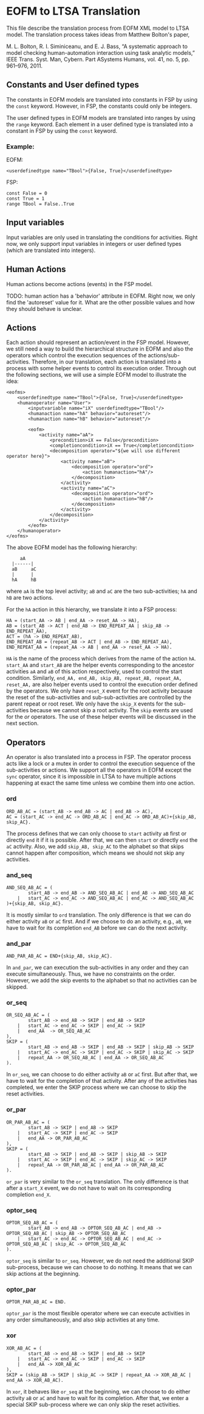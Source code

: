 # EOFM to LTSA Translation
This file describe the translation process from EOFM XML model to LTSA model. The translation process takes ideas from Matthew Bolton's paper,

M. L. Bolton, R. I. Siminiceanu, and E. J. Bass, “A systematic approach to model checking human-automation interaction using task analytic models,” IEEE Trans. Syst. Man, Cybern. Part ASystems Humans, vol. 41, no. 5, pp. 961–976, 2011.

## Constants and User defined types
The constants in EOFM models are translated into constants in FSP by using the ```const``` keyword. However, in FSP, the constants could only be integers.

The user defined types in EOFM models are translated into ranges by using the ```range``` keyword. Each element in a user defined type is translated into a constant in FSP by using the ```const``` keyword.

### Example:

EOFM:
```
<userdefinedtype name="TBool">{False, True}</userdefinedtype>
```

FSP:
```
const False = 0
const True = 1
range TBool = False..True
```

## Input variables
Input variables are only used in translating the conditions for activities. Right now, we only support input variables in integers or user defined types (which are translated into integers).

## Human Actions
Human actions become actions (events) in the FSP model.

TODO: human action has a 'behavior' attribute in EOFM. Right now, we only find the 'autoreset' value for it. What are the other possible values and how they should behave is unclear.

## Actions
Each action should represent an action/event in the FSP model. However, we still need a way to build the hierarchical structure in EOFM and also the operators which control the execution sequences of the actions/sub-activities. Therefore, in our translation, each action is translated into a process with some helper events to control its execution order. Through out the following sections, we will use a simple EOFM model to illustrate the idea:
```
<eofms>
    <userdefinedtype name="TBool">{False, True}</userdefinedtype>
    <humanoperator name="User">
        <inputvariable name="iX" userdefinedtype="TBool"/>
        <humanaction name="hA" behavior="autoreset"/>
        <humanaction name="hB" behavior="autoreset"/>

        <eofm>
            <activity name="aA">
                <precondition>iX == False</precondition>
                <completioncondition>iX == True</completioncondition>
                <decomposition operator="${we will use different operator here}">
                    <activity name="aB">
                        <decomposition operator="ord">
                            <action humanaction="hA"/>
                        </decomposition>
                    </activity>
                    <activity name="aC">
                        <decomposition operator="ord">
                            <action humanaction="hB"/>
                        </decomposition>
                    </activity>
                </decomposition>
            </activity>
        </eofm>
    </humanoperator>
</eofms>
```

The above EOFM model has the following hierarchy:
```
     aA
  |------|
  aB     aC
  |      |
  hA     hB
```
where ```aA``` is the top level activity; ```aB``` and ```aC``` are the two sub-activities; ```hA``` and ```hB``` are two actions.

For the ```hA``` action in this hierarchy, we translate it into a FSP process:
```
HA = (start_AA -> AB | end_AA -> reset_AA -> HA),
AB = (start_AB -> ACT | end_AB -> END_REPEAT_AA | skip_AB -> END_REPEAT_AA),
ACT = (hA -> END_REPEAT_AB),
END_REPEAT_AB = (repeat_AB -> ACT | end_AB -> END_REPEAT_AA),
END_REPEAT_AA = (repeat_AA -> AB | end_AA -> reset_AA -> HA).
```
```HA``` is the name of the process which derives from the name of the action ```hA```. ```start_AA``` and ```start_AB``` are the helper events corresponding to the ancestor activities ```aA``` and ```aB``` of this action respectively, used to control the start condition. Similarly, ```end_AA, end_AB, skip_AB, repeat_AB, repeat_AA, reset_AA,``` are also helper events used to control the execution order defined by the operators. We only have ```reset_X``` event for the root activity because the reset of the sub-activities and sub-sub-activities are controlled by the parent repeat or root reset. We only have the ```skip_X``` events for the sub-activities because we cannot skip a root activity. The ```skip``` events are used for the *or* operators. The use of these helper events will be discussed in the next section.

## Operators
An operator is also translated into a process in FSP. The operator process acts like a lock or a mutex in order to control the execution sequence of the sub-activities or actions. We support all the operators in EOFM except the ```sync``` operator, since it is impossible in LTSA to have multiple actions happening at exact the same time unless we combine them into one action.

### ord
```
ORD_AB_AC = (start_AB -> end_AB -> AC | end_AB -> AC),
AC = (start_AC -> end_AC -> ORD_AB_AC | end_AC -> ORD_AB_AC)+{skip_AB, skip_AC}.
```
The process defines that we can only choose to ```start``` activity ```aB``` first or directly ```end``` it if it is possible. After that, we can then ```start``` or directly ```end``` the ```aC``` activity. Also, we add ```skip_AB, skip_AC``` to the alphabet so that skips cannot happen after composition, which means we should not skip any activities.

### and_seq
```
AND_SEQ_AB_AC = (
		start_AB -> end_AB -> AND_SEQ_AB_AC | end_AB -> AND_SEQ_AB_AC
	|	start_AC -> end_AC -> AND_SEQ_AB_AC | end_AC -> AND_SEQ_AB_AC
)+{skip_AB, skip_AC}.
```
It is mostly similar to ```ord``` translation. The only difference is that we can do either activity ```aB``` or ```aC``` first. And if we choose to do an activity, e.g., ```aB```, we have to wait for its completion ```end_AB``` before we can do the next activity.

### and_par
```
AND_PAR_AB_AC = END+{skip_AB, skip_AC}.
```
In ```and_par```, we can execution the sub-activities in any order and they can execute simultaneously. Thus, we have no constraints on the order. However, we add the skip events to the alphabet so that no activities can be skipped.

### or_seq
```
OR_SEQ_AB_AC = (
		start_AB -> end_AB -> SKIP | end_AB -> SKIP
	|	start_AC -> end_AC -> SKIP | end_AC -> SKIP
	|	end_AA  -> OR_SEQ_AB_AC
),
SKIP = (
		start_AB -> end_AB -> SKIP | end_AB -> SKIP | skip_AB -> SKIP
	|	start_AC -> end_AC -> SKIP | end_AC -> SKIP | skip_AC -> SKIP
	|	repeat_AA -> OR_SEQ_AB_AC | end_AA -> OR_SEQ_AB_AC
).
```
In ```or_seq```, we can choose to do either activity ```aB``` or ```aC``` first. But after that, we have to wait for the completion of that activity. After any of the activities has completed, we enter the SKIP process where we can choose to skip the reset activities.

### or_par
```
OR_PAR_AB_AC = (
		start_AB -> SKIP | end_AB -> SKIP
	|	start_AC -> SKIP | end_AC -> SKIP
	|	end_AA -> OR_PAR_AB_AC
),
SKIP = (
		start_AB -> SKIP | end_AB -> SKIP | skip_AB -> SKIP
	|	start_AC -> SKIP | end_AC -> SKIP | skip_AC -> SKIP
	|	repeat_AA -> OR_PAR_AB_AC | end_AA -> OR_PAR_AB_AC
).
```
```or_par``` is very similar to the ```or_seq``` translation. The only difference is that after a ```start_X``` event, we do not have to wait on its corresponding completion ```end_X```.

### optor_seq
```
OPTOR_SEQ_AB_AC = (
		start_AB -> end_AB -> OPTOR_SEQ_AB_AC | end_AB -> OPTOR_SEQ_AB_AC | skip_AB -> OPTOR_SEQ_AB_AC
	|	start_AC -> end_AC -> OPTOR_SEQ_AB_AC | end_AC -> OPTOR_SEQ_AB_AC | skip_AC -> OPTOR_SEQ_AB_AC
).
```
```optor_seq``` is similar to ```or_seq```. However, we do not need the additional SKIP sub-process, because we can choose to do nothing. It means that we can skip actions at the beginning.

### optor_par
```
OPTOR_PAR_AB_AC = END.
```
```optor_par``` is the most flexible operator where we can execute activities in any order simultaneously, and also skip activities at any time.

### xor
```
XOR_AB_AC = (
		start_AB -> end_AB -> SKIP | end_AB -> SKIP
	|	start_AC -> end_AC -> SKIP | end_AC -> SKIP
	|	end_AA -> XOR_AB_AC
),
SKIP = (skip_AB -> SKIP | skip_AC -> SKIP | repeat_AA -> XOR_AB_AC | end_AA -> XOR_AB_AC).
```
In ```xor```, it behaves like ```or_seq``` at the beginning, we can choose to do either activity ```aB``` or ```aC``` and have to wait for its completion. After that, we enter a special SKIP sub-process where we can only skip the reset activities.